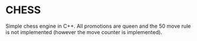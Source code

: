 # CHESS
Simple chess engine in C++. All promotions are queen and the 50 move rule is not implemented (however the move counter is implemented).
